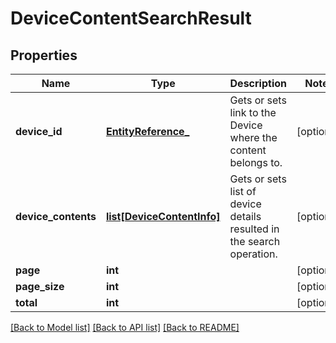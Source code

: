 # DeviceContentSearchResult

## Properties
Name | Type | Description | Notes
------------ | ------------- | ------------- | -------------
**device_id** | [**EntityReference_**](EntityReference_.md) | Gets or sets link to the Device where the content belongs to. | [optional] 
**device_contents** | [**list[DeviceContentInfo]**](DeviceContentInfo.md) | Gets or sets list of device details resulted in the search operation. | [optional] 
**page** | **int** |  | [optional] 
**page_size** | **int** |  | [optional] 
**total** | **int** |  | [optional] 

[[Back to Model list]](../README.md#documentation-for-models) [[Back to API list]](../README.md#documentation-for-api-endpoints) [[Back to README]](../README.md)


